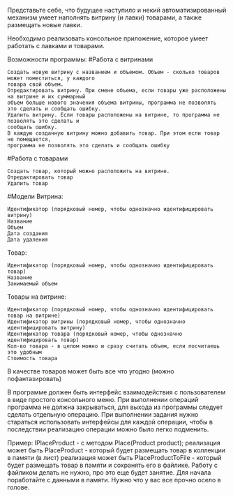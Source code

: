 ﻿Представьте себе, что будущее наступило и некий автоматизированный механизм умеет 
наполнять витрину (и лавки) товарами, а также размещать новые лавки.

Необходимо реализовать консольное приложение, которое умеет работать с лавками и товарами.

Возможности программы:
#Работа с витринами

    Создать новую витрину с названием и объемом. Объем - сколько товаров может поместиться, у каждого
    товара свой объем.
    Отредактировать витрину. При смене объема, если товары уже расположены на витрине и их суммарный 
    объем больше нового значения объема витрины, программа не позволять это сделать и сообщать ошибку.
    Удалить витрину. Если товары расположены на витрине, то программа не позволять это сделать и 
    сообщать ошибку.
    В каждую созданную витрину можно добавить товар. При этом если товар не помещается, 
    программа не позволять это сделать и сообщать ошибку

#Работа с товарами

    Создать товар, который можно расположить на витрине.
    Отредактировать товар
    Удалить товар

#Модели
Витрина:

    Идентификатор (порядковый номер, чтобы однозначно идентифицировать витрину)
    Название
    Объем
    Дата создания
    Дата удаления

Товар:

    Идентификатор (порядковый номер, чтобы однозначно идентифицировать товар)
    Название
    Занимаемый объем

Товары на витрине:

    Идентификатор (порядковый номер, чтобы однозначно идентифицировать товар на витрине)
    Идентификатор витрины (порядковый номер, чтобы однозначно идентифицировать витрину)
    Идентификатор товара (порядковый номер, чтобы однозначно идентифицировать товар)
    Кол-во товара - в целом можно и сразу считать объем, если посчитаешь это удобным
    Стоимость товара

В качестве товаров может быть все что угодно (можно пофантазировать)

В программе должен быть интерфейс взаимодействия с пользователем в виде простого консольного меню.
При выполнении операций программа не должна закрываться, для выхода из программы следует сделать
отдельную операцию. При выполнении задания нужно стараться использовать интерфейсы для каждой операции,
чтобы в последствии реализацию операции можно было легко подменить.

Пример: IPlaceProduct - с методом Place(Product product);
реализация может быть PlaceProduct - который будет размещать товар в коллекции в памяти (в лист)
реализация может быть PlaceProductToFile - который будет размещать товар в памяти и сохранять его в файлике.
Работу с файликом делать не нужно, про это еще будет занятие. Для начала поработайте с данными в памяти. 
Нужно что у вас все прочно осело в голове. 
